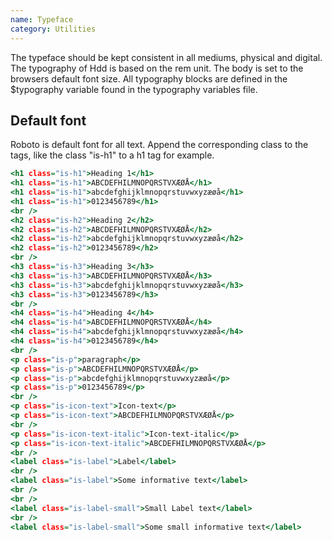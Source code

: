 ```yaml
---
name: Typeface
category: Utilities
---
```

The typeface should be kept consistent in all mediums, physical and digital. The typography of Hdd is based on the rem unit. The body is set to the browsers default font size. All typography blocks are defined in the $typography variable found in the typography variables file.

## Default font
Roboto is default font for all text. Append the corresponding class to the tags, like the class "is-h1" to a h1 tag for example.

```roboto.html
<h1 class="is-h1">Heading 1</h1>
<h1 class="is-h1">ABCDEFHILMNOPQRSTVXÆØÅ</h1>
<h1 class="is-h1">abcdefghijklmnopqrstuvwxyzæøå</h1>
<h1 class="is-h1">0123456789</h1>
<br />
<h2 class="is-h2">Heading 2</h2>
<h2 class="is-h2">ABCDEFHILMNOPQRSTVXÆØÅ</h2>
<h2 class="is-h2">abcdefghijklmnopqrstuvwxyzæøå</h2>
<h2 class="is-h2">0123456789</h2>
<br />
<h3 class="is-h3">Heading 3</h3>
<h3 class="is-h3">ABCDEFHILMNOPQRSTVXÆØÅ</h3>
<h3 class="is-h3">abcdefghijklmnopqrstuvwxyzæøå</h3>
<h3 class="is-h3">0123456789</h3>
<br />
<h4 class="is-h4">Heading 4</h4>
<h4 class="is-h4">ABCDEFHILMNOPQRSTVXÆØÅ</h4>
<h4 class="is-h4">abcdefghijklmnopqrstuvwxyzæøå</h4>
<h4 class="is-h4">0123456789</h4>
<br />
<p class="is-p">paragraph</p>
<p class="is-p">ABCDEFHILMNOPQRSTVXÆØÅ</p>
<p class="is-p">abcdefghijklmnopqrstuvwxyzæøå</p>
<p class="is-p">0123456789</p>
<br />
<p class="is-icon-text">Icon-text</p>
<p class="is-icon-text">ABCDEFHILMNOPQRSTVXÆØÅ</p>
<br />
<p class="is-icon-text-italic">Icon-text-italic</p>
<p class="is-icon-text-italic">ABCDEFHILMNOPQRSTVXÆØÅ</p>
<br />
<label class="is-label">Label</label>
<br />
<label class="is-label">Some informative text</label>
<br />
<br />
<label class="is-label-small">Small Label text</label>
<br />
<label class="is-label-small">Some small informative text</label>

```